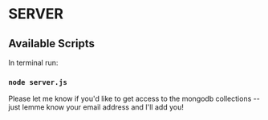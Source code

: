 # SERVER

## Available Scripts

In terminal run: 

### `node server.js`

Please let me know if you'd like to get access to the mongodb collections -- just lemme know your email address and I'll add you!